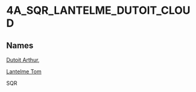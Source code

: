 # 4A_SQR_LANTELME_DUTOIT_CLOUD

## Names
[Dutoit Arthur](https://github.com/Aasa21),

[Lantelme Tom](https://github.com/Yaato667) 

SQR
